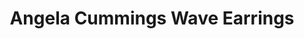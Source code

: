 ---
title: Angela Cummings Wave Earrings
description: |
  Dark, dramatic Tahitian Pearls are set in whitecapped waves of Diamonds in these statement button earrings.
specs: |
  Pair of 12.5mm Tahitian Cultured Pearls with 2.88 carats of White Diamonds, set in Platinum and 18K White Gold.
images:
  - /uploads/angela-cummings-for-assael-wave-earrings.png
_category:
order: 21
tags:
  - earrings
---